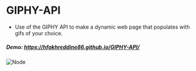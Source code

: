 # GIPHY-API

* Use of the GIPHY API to make a dynamic web page that populates with gifs of your choice.

##### Demo: https://hfakhreddine86.github.io/GIPHY-API/

![Node](assets/images/giphy.png)
